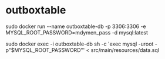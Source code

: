 # outboxtable

sudo docker run --name outboxtable-db -p 3306:3306 -e MYSQL_ROOT_PASSWORD=mdymen_pass -d mysql:latest

sudo docker exec -i outboxtable-db sh -c 'exec mysql -uroot -p"$MYSQL_ROOT_PASSWORD"' < src/main/resources/data.sql

